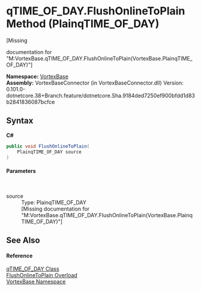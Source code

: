 # qTIME_OF_DAY.FlushOnlineToPlain Method (PlainqTIME_OF_DAY)
 

\[Missing <summary> documentation for "M:VortexBase.qTIME_OF_DAY.FlushOnlineToPlain(VortexBase.PlainqTIME_OF_DAY)"\]

**Namespace:**&nbsp;<a href="N_VortexBase.md">VortexBase</a><br />**Assembly:**&nbsp;VortexBaseConnector (in VortexBaseConnector.dll) Version: 0.101.0-dotnetcore.38+Branch.feature/dotnetcore.Sha.9184ded7250ef900bfdd1d83b2841836087bcfce

## Syntax

**C#**<br />
``` C#
public void FlushOnlineToPlain(
	PlainqTIME_OF_DAY source
)
```


#### Parameters
&nbsp;<dl><dt>source</dt><dd>Type: PlainqTIME_OF_DAY<br />\[Missing <param name="source"/> documentation for "M:VortexBase.qTIME_OF_DAY.FlushOnlineToPlain(VortexBase.PlainqTIME_OF_DAY)"\]</dd></dl>

## See Also


#### Reference
<a href="T_VortexBase_qTIME_OF_DAY.md">qTIME_OF_DAY Class</a><br /><a href="Overload_VortexBase_qTIME_OF_DAY_FlushOnlineToPlain.md">FlushOnlineToPlain Overload</a><br /><a href="N_VortexBase.md">VortexBase Namespace</a><br />